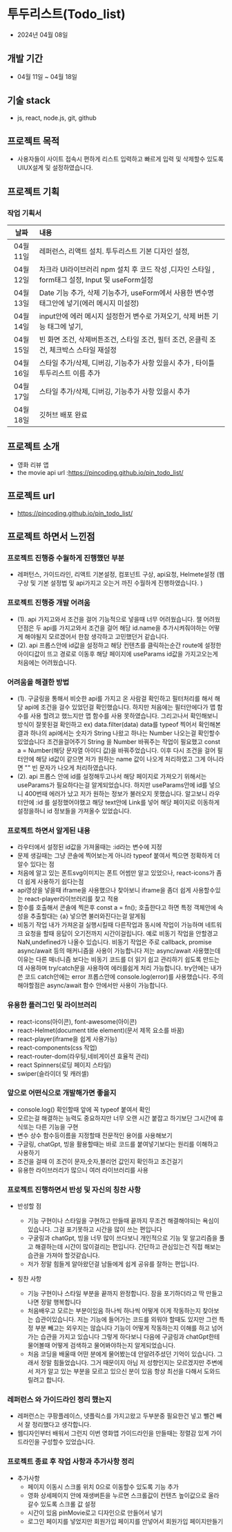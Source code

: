 # 투두리스트(Todo_list)

- 2024년 04월 08일

## 개발 기간

- 04월 11일 ~ 04월 18일

## 기술 stack

- js, react, node.js, git, github

## 프로젝트 목적

- 사용자들이 사이트 접속시 편하게 리스트 입력하고 빠르게 입력 및 삭제할수 있도록 UIUX설계 및 설정하였습니다.

## 프로젝트 기획

### 작업 기획서

|   날짜   | 내용                                                                                           |
| :------: | :--------------------------------------------------------------------------------------------- |
| 04월11일 | 레퍼런스, 리액트 설치. 투두리스트 기본 디자인 설정,                                            |
| 04월12일 | 차크라 UI라이브러리 npm 설치 후 코드 작성 ,디자인 스타일 , form태그 설정, Input 및 useForm설정 |
| 04월13일 | Date 기능 추가, 삭제 기능추가, useForm에서 사용한 변수명 태그안에 넣기(에러 메시지 미설정)     |
| 04월14일 | input안에 에러 메시지 설정한거 변수로 가져오기, 삭제 버튼 기능 태그에 넣기,                    |
| 04월15일 | 빈 화면 조건, 삭제버튼조건, 스타일 조건, 필터 조건, 온클릭 조건, 체크박스 스타일 재설정        |
| 04월16일 | 스타일 추가/삭제, 디버깅, 기능추가 사항 있을시 추가 , 타이틀 투두리스트 이름 추가              |
| 04월17일 | 스타일 추가/삭제, 디버깅, 기능추가 사항 있을시 추가                                            |
| 04월18일 | 깃허브 배포 완료                                                                               |

## 프로젝트 소개

- 영화 리뷰 앱
- the movie api url :https://pincoding.github.io/pin_todo_list/

## 프로젝트 url

- https://pincoding.github.io/pin_todo_list/

## 프로젝트 하면서 느낀점

### 프로젝트 진행중 수월하게 진행했던 부분

- 레퍼턴스, 가이드라인, 리액트 기본설정, 컴포넌트 구상, api요청, Helmete설정 (웹 구상 및 기본 설정법 및 api가지고 오는거 까진 수월하게 진행하였습니다. )

### 프로젝트 진행중 개발 어려움

- (1). api 가지고와서 조건을 걸어 기능적으로 넣을때 너무 어려웠습니다. 잴 어려웠던점은 두 api를 가지고와서 조건을 걸어 해당 id.name을 추가시켜줘야하는 어떻게 해야될지 모르겠어서 한참 생각하고 고민했던거 같습니다.
- (2). api 프롭스안에 id값을 설정하고 해당 컨텐츠를 클릭하는순간 route에 설정한 아이디값이 뜨고 경로로 이동후 해당 페이지에 useParams id값을 가지고오는게 처음에는 어려웠습니다.

### 어려움을 해결한 방법

- (1). 구글링을 통해서 비슷한 api를 가지고 온 사람걸 확인하고 필터처리를 해서 해당 api에 조건을 걸수 있었던걸 확인했습니다.
  하지만 처음에는 필터안에다가 맵 함수를 사용 할려고 했느지만 맵 함수를 사용 못하였습니다. 그리고나서 확인해보니 방식이 잘못된걸 확인하고 ex) data.filter(data) data를 typeof 찍어서 확인해본결과 하나의 api에서는 숫자가 String 나왔고 하나는 Number 나오는걸 확인할수 있었습니다 조건을걸어주기 String 을 Number 바꿔주는 작업이 필요했고 const a = Number(해당 문자열 아이디 값)을 바꿔주었습니다. 이후 다시 조건을 걸어 필터안에 해당 id값이 같으면 저가 원하는 name 값이 나오게 처리하였고 그게 아니라면 "" 빈 문자가 나오게 처리하였습니다.
- (2). api 프롭스 안에 id를 설정해두고나서 해당 페이지로 가져오기 위해서는 useParams가 필요하다는걸 알게되었습니다. 하지만 useParams안에 id를 넣으니 400번때 에러가 났고 저가 원하는 정보가 불러오지 못했습니다. 알고보니 라우터안에 :id 를 설정했어야했고 해당 text안에 Link를 넣어 해당 페이지로 이동하게 설정을하니 id 정보들을 가져올수 있었습니다.

### 프로젝트 하면서 알게된 내용

- 라우터에서 설정된 id값을 가져올때는 :id라는 변수에 지정
- 문제 생길때는 그냥 콘솔에 찍어보는게 아니라 typeof 붙여서 찍으면 정확하게 더 알수 있다는 점
- 처음에 알고 있는 폰트svg이미지는 폰트 어썸만 알고 있었으나, react-icons가 좀더 쉽게 사용하기 쉽다는점
- api영상을 넣을때 iframe을 사용했으나 찾아보니 iframe을 좀더 쉽게 사용할수있는 react-player라이브러리를 찾고 적용
- 함수를 호출해서 콘솔에 찍은후 const a = fn(); 호출한다고 하면 특정 객체안에 속성을 추출할대는 {a} 넣으면 불러와진다는걸 알게됨
- 비동기 작업 내가 가져온걸 실행시킬때 다른작업과 동시에 작업이 가능하며 네트워크 요청을 할때 응답이 오기전까지 시간이걸립니다. 예로 비동기 작업을 안할경고 NaN,undefined가 나올수 있습니다. 비동기 작업은 주로 callback, promise async/await 등의 매커니즘을 사용이 가능합니다 저는 async/await 사용했는데 이유는 다른 매너니즘 보다는 비동기 코드를 더 읽기 쉽고 관리하기 쉽도록 만드는데 사용하며 try/catch문을 사용하여 에러를쉽게 처리 가능합니다. try안에는 내가 쓴 코드 catch안에는 error 프롭스안에 console.log(error)를 사용했습니다. 주의 해야할점은 async/await 함수 안에서만 사용이 가능합니다.

### 유용한 플러그인 및 라이브러리

- react-icons(아이콘), font-awesome(아이콘)
- react-Helmet(document title element)(문서 제목 요소를 바꿈)
- react-player(iframe을 쉽게 사용가능)
- react-components(css 작업)
- react-router-dom(라우팅,네비게이션 효율적 관리)
- react Spinners(로딩 페이지 스타일)
- swiper(슬라이더 및 캐러셀)

### 앞으로 어떤식으로 개발해가면 좋을지

- console.log() 확인할때 앞에 꼭 typeof 붙여서 확인
- 모르는걸 해결하는 능력도 중요하지만 너무 오랜 시간 붙잡고 하기보단 그시간에 휴식또는 다른 기능을 구현
- 변수 상수 함수등이름을 지정할때 전문적인 용어를 사용해보기
- 구글링, chatGpt, 빙을 활용할때는 바로 코드를 붙여넣기보다는 원리를 이해하고 사용하기
- 조건을 걸때 이 조건이 문자,숫자,블리언 값인지 확인하고 조건걸기
- 유용한 라이브러리가 많으니 여러 라이브러리를 사용

### 프로젝트 진행하면서 반성 및 자신의 칭찬 사항

- 반성할 점

  - 기능 구현이나 스타일을 구현하고 만들때 끝까지 무조건 해결해야되는 욕심이 있습니다. 그걸 포기못하고 시간을 많이 쓰는 편입니다
  - 구굴링과 chatGpt, 빙을 너무 많이 쓰다보니 개인적으로 기능 및 알고리즘을 풀고 해결하는데 시간이 많이걸리는 편입니다. 간단하고 관심있는건 직접 해보는 습관을 가져야 할것같습니다.
  - 저가 정말 힘들게 알아왔던걸 남들에게 쉽게 공유를 잘하는 편입니다.

- 칭찬 사항
  - 기능 구현이나 스타일 부분을 끝까지 완정합니다. 잠을 포기하더라고 딱 만들고나면 정말 행복합니다
  - 처음배우고 모르는 부분이있음 하나씩 하나씩 어떻게 이게 작동하는지 찾아보는 습관이있습니다. 저는 기능에 들어가는 코드를 외워야 할때도 있지만 그런 특정 부분 빼고는 외우지는 않습니다 기능이 어떻게 작동하는지 이해를 하고 넘어가는 습관을 가지고 있습니다 그렇게 하다보니 다음에 구글링과 chatGpt한테 물어볼때 어떻게 검색하고 물어봐야하는지 알게되었습니다.
  - 처음 코딩을 배울때 어떤 분에게 물어봤는데 안알려주셨던 기억이 있습니다. 그래서 정말 힘들었습니다. 그거 때문이지 아님 저 성향인지는 모르겠지만 주변에서 저가 알고 있는 부분을 모르고 있으신 분이 있음 항상 최선을 다해서 도와드릴려고 합니다.

### 레퍼런스 와 가이드라인 정리 했는지

- 레퍼런스는 쿠팡플레이스, 넷플릭스를 가지고왔고 두부분중 필요한건 넣고 뺄건 빼서 잘 정리했다고 생각합니다.
- 웹디자인부터 배워서 그런지 이번 영화앱 가이드라인을 만들때는 정렬감 있게 가이드라인을 구성할수 있었습니다.

### 프로젝트 종료 후 작업 사항과 추가사항 정리

- 추가사항
  - 페이지 이동시 스크롤 위치 0으로 이동할수 있도록 기능 추가
  - 영화 상세페이지 안에 재생버튼을 누르면 스크롤값이 컨텐츠 높이값으로 올라갈수 있도록 스크롤 값 설정
  - 시간이 있음 pinMovie로고 디자인으로 만들어서 넣기
  - 로그인 페이지를 넣었지만 회원가입 페이지를 안넣어서 회원가입 페이지만들기
